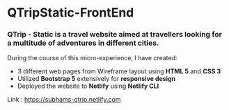 # QTripStatic-FrontEnd
### QTrip - Static is a travel website aimed at travellers looking for a multitude of adventures in different cities.

During the course of this micro-experience, I have created:

<ul>
<li>
3 different web pages from Wireframe layout using <b>HTML 5</b> and <b>CSS 3</b>
</li>
<li>
Utilized <b>Bootstrap 5</b> extensively for <b>responsive design</b>
</li>

<li>
Deployed the website to <b>Netlify</b> using <b>Netlify CLI</b>
</li>
</ul>

Link : https://subhams-qtrip.netlify.com

